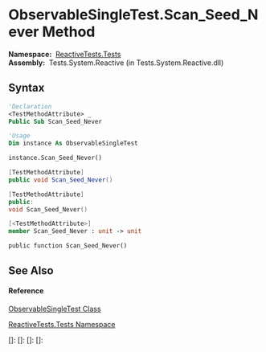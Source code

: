 # ObservableSingleTest.Scan\_Seed\_Never Method

**Namespace:**  [ReactiveTests.Tests](ReactiveTests.Tests\ReactiveTests.Tests.md)  
**Assembly:**  Tests.System.Reactive (in Tests.System.Reactive.dll)

## Syntax

```vb
'Declaration
<TestMethodAttribute> _
Public Sub Scan_Seed_Never
```

```vb
'Usage
Dim instance As ObservableSingleTest

instance.Scan_Seed_Never()
```

```csharp
[TestMethodAttribute]
public void Scan_Seed_Never()
```

```c++
[TestMethodAttribute]
public:
void Scan_Seed_Never()
```

```fsharp
[<TestMethodAttribute>]
member Scan_Seed_Never : unit -> unit 
```

```jscript
public function Scan_Seed_Never()
```

## See Also

#### Reference

[ObservableSingleTest Class](ObservableSingleTest\ObservableSingleTest.md)

[ReactiveTests.Tests Namespace](ReactiveTests.Tests\ReactiveTests.Tests.md)

[]: 
[]: 
[]: 
[]: 